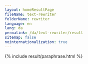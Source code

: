 ```yaml
---
layout: homeResultPage
fileName: text-rewriter
folderName: rewriter
language: en
lang: da
permalink: /da/text-rewriter/result
sitemap: false
nointernationalization: true
---
```

{% include result/paraphrase.html %}

<script src="/js/result/paraprashing.js" data-foldername="{{page.folderName}}" data-lang="{{page.lang}}"></script>
